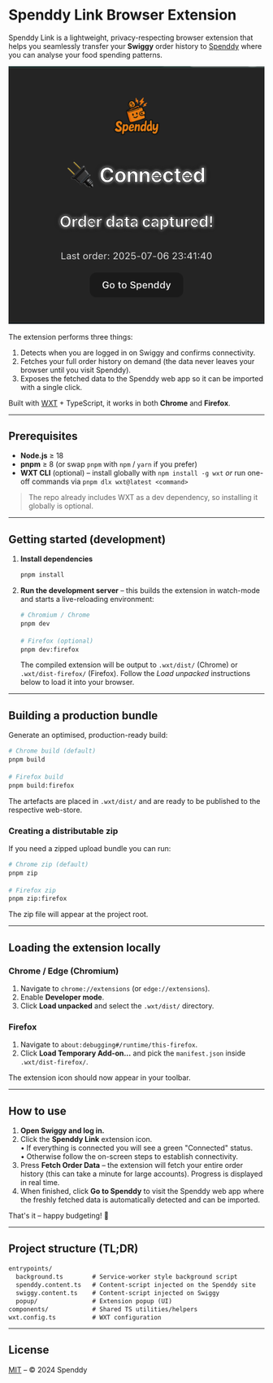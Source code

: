 # Spenddy Link Browser Extension

Spenddy Link is a lightweight, privacy-respecting browser extension that helps you seamlessly transfer your **Swiggy** order history to [Spenddy](https://spenddy.ikr.one/) where you can analyse your food spending patterns.

![Spenddy Link Demo](assets/demo/demo_01.png)

The extension performs three things:

1. Detects when you are logged in on Swiggy and confirms connectivity.
2. Fetches your full order history on demand (the data never leaves your browser until you visit Spenddy).
3. Exposes the fetched data to the Spenddy web app so it can be imported with a single click.

Built with [WXT](https://wxt.dev/) + TypeScript, it works in both **Chrome** and **Firefox**.

---

## Prerequisites

* **Node.js** ≥ 18
* **pnpm** ≥ 8 (or swap `pnpm` with `npm` / `yarn` if you prefer)
* **WXT CLI** (optional) – install globally with `npm install -g wxt` *or* run one-off commands via `pnpm dlx wxt@latest <command>`

> The repo already includes WXT as a dev dependency, so installing it globally is optional.

---

## Getting started (development)

1. **Install dependencies**

   ```bash
   pnpm install
   ```

2. **Run the development server** – this builds the extension in watch-mode and starts a live-reloading environment:

   ```bash
   # Chromium / Chrome
   pnpm dev

   # Firefox (optional)
   pnpm dev:firefox
   ```

   The compiled extension will be output to `.wxt/dist/` (Chrome) or `.wxt/dist-firefox/` (Firefox). Follow the _Load unpacked_ instructions below to load it into your browser.

---

## Building a production bundle

Generate an optimised, production-ready build:

```bash
# Chrome build (default)
pnpm build

# Firefox build
pnpm build:firefox
```

The artefacts are placed in `.wxt/dist/` and are ready to be published to the respective web-store.

### Creating a distributable zip

If you need a zipped upload bundle you can run:

```bash
# Chrome zip (default)
pnpm zip

# Firefox zip
pnpm zip:firefox
```

The zip file will appear at the project root.

---

## Loading the extension locally

### Chrome / Edge (Chromium)

1. Navigate to `chrome://extensions` (or `edge://extensions`).
2. Enable **Developer mode**.
3. Click **Load unpacked** and select the `.wxt/dist/` directory.

### Firefox

1. Navigate to `about:debugging#/runtime/this-firefox`.
2. Click **Load Temporary Add-on…** and pick the `manifest.json` inside `.wxt/dist-firefox/`.

The extension icon should now appear in your toolbar.

---

## How to use

1. **Open Swiggy and log in.**
2. Click the **Spenddy Link** extension icon.  
   • If everything is connected you will see a green "Connected" status.  
   • Otherwise follow the on-screen steps to establish connectivity.
3. Press **Fetch Order Data** – the extension will fetch your entire order history (this can take a minute for large accounts). Progress is displayed in real time.
4. When finished, click **Go to Spenddy** to visit the Spenddy web app where the freshly fetched data is automatically detected and can be imported.

That's it – happy budgeting! 🎉

---

## Project structure (TL;DR)

```
entrypoints/
  background.ts        # Service-worker style background script
  spenddy.content.ts   # Content-script injected on the Spenddy site
  swiggy.content.ts    # Content-script injected on Swiggy
  popup/               # Extension popup (UI)
components/            # Shared TS utilities/helpers
wxt.config.ts          # WXT configuration
```

---

## License

[MIT](LICENSE) – © 2024 Spenddy 